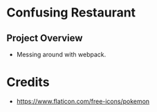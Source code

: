 # Confusing Restaurant

## Project Overview

- Messing around with webpack.

# Credits

- https://www.flaticon.com/free-icons/pokemon
